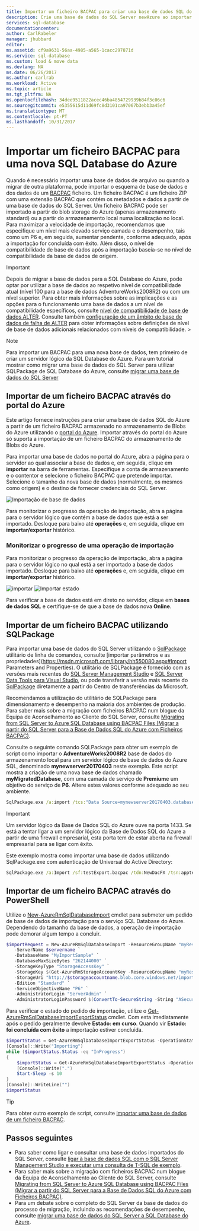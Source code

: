 ```yaml
---
title: Importar um ficheiro BACPAC para criar uma base de dados SQL do Azure | Microsoft Docs
description: Crie uma base de dados do SQL Server newAzure ao importar um ficheiro BACPAC.
services: sql-database
documentationcenter: 
author: CarlRabeler
manager: jhubbard
editor: 
ms.assetid: cf9a9631-56aa-4985-a565-1cacc297871d
ms.service: sql-database
ms.custom: load & move data
ms.devlang: NA
ms.date: 06/26/2017
ms.author: carlrab
ms.workload: Active
ms.topic: article
ms.tgt_pltfrm: NA
ms.openlocfilehash: 34dee9511822acec46ba4854729939b84f3c06c6
ms.sourcegitcommit: e5355615d11d69fc8d3101ca97067b3ebb3a45ef
ms.translationtype: MT
ms.contentlocale: pt-PT
ms.lasthandoff: 10/31/2017
---
```

# <a name="import-a-bacpac-file-to-a-new-azure-sql-database"></a>Importar um ficheiro BACPAC para uma nova SQL Database do Azure

Quando é necessário importar uma base de dados de arquivo ou quando a migrar de outra plataforma, pode importar o esquema de base de dados e dos dados de um [BACPAC](https://msdn.microsoft.com/library/ee210546.aspx#Anchor_4) ficheiro. Um ficheiro BACPAC é um ficheiro ZIP com uma extensão BACPAC que contém os metadados e dados a partir de uma base de dados do SQL Server. Um ficheiro BACPAC pode ser importado a partir do blob storage do Azure (apenas armazenamento standard) ou a partir do armazenamento local numa localização no local. Para maximizar a velocidade de importação, recomendamos que especifique um nível mais elevado serviço camada e o desempenho, tais como um P6 e, em seguida, aumentar pendente, conforme adequado, após a importação for concluída com êxito. Além disso, o nível de compatibilidade de base de dados após a importação baseia-se no nível de compatibilidade da base de dados de origem. 

> [!IMPORTANT] 
> Depois de migrar a base de dados para a SQL Database do Azure, pode optar por utilizar a base de dados ao respetivo nível de compatibilidade atual (nível 100 para a base de dados AdventureWorks2008R2) ou com um nível superior. Para obter mais informações sobre as implicações e as opções para o funcionamento uma base de dados a um nível de compatibilidade específicos, consulte [nível de compatibilidade de base de dados ALTER](https://docs.microsoft.com/sql/t-sql/statements/alter-database-transact-sql-compatibility-level). Consulte também [configuração de um âmbito de base de dados de falha de ALTER](https://docs.microsoft.com/sql/t-sql/statements/alter-database-scoped-configuration-transact-sql) para obter informações sobre definições de nível de base de dados adicionais relacionados com níveis de compatibilidade.   >

> [!NOTE]
> Para importar um BACPAC para uma nova base de dados, tem primeiro de criar um servidor lógico da SQL Database do Azure. Para um tutorial mostrar como migrar uma base de dados do SQL Server para utilizar SQLPackage de SQL Database do Azure, consulte [migrar uma base de dados do SQL Server](sql-database-migrate-your-sql-server-database.md)
>

## <a name="import-from-a-bacpac-file-using-azure-portal"></a>Importar de um ficheiro BACPAC através do portal do Azure

Este artigo fornece instruções para criar uma base de dados SQL do Azure a partir de um ficheiro BACPAC armazenado no armazenamento de Blobs do Azure utilizando o [portal do Azure](https://portal.azure.com). Importar através do portal do Azure só suporta a importação de um ficheiro BACPAC do armazenamento de Blobs do Azure.

Para importar uma base de dados no portal do Azure, abra a página para o servidor ao qual associar a base de dados e, em seguida, clique em **importar** na barra de ferramentas. Especifique a conta de armazenamento e o contentor e selecione o ficheiro BACPAC que pretende importar. Selecione o tamanho da nova base de dados (normalmente, os mesmos como origem) e o destino de fornecer credenciais do SQL Server.  

   ![Importação de base de dados](./media/sql-database-import/import.png)

Para monitorizar o progresso da operação de importação, abra a página para o servidor lógico que contém a base de dados que está a ser importado. Desloque para baixo até **operações** e, em seguida, clique em **importar/exportar** histórico.

### <a name="monitor-the-progress-of-an-import-operation"></a>Monitorizar o progresso de uma operação de importação

Para monitorizar o progresso da operação de importação, abra a página para o servidor lógico no qual está a ser importado a base de dados importado. Desloque para baixo até **operações** e, em seguida, clique em **importar/exportar** histórico.
   
   ![importar](./media/sql-database-import/import-history.png) ![Importar estado](./media/sql-database-import/import-status.png)

Para verificar a base de dados está em direto no servidor, clique em **bases de dados SQL** e certifique-se de que a base de dados nova **Online**.

## <a name="import-from-a-bacpac-file-using-sqlpackage"></a>Importar de um ficheiro BACPAC utilizando SQLPackage

Para importar uma base de dados do SQL Server utilizando o [SqlPackage](https://msdn.microsoft.com/library/hh550080.aspx) utilitário de linha de comandos, consulte [importar parâmetros e as propriedades](https://msdn.microsoft.com/library/hh550080.aspx#Import Parameters and Properties). O utilitário de SQLPackage é fornecido com as versões mais recentes do [SQL Server Management Studio](https://msdn.microsoft.com/library/mt238290.aspx) e [SQL Server Data Tools para Visual Studio](https://msdn.microsoft.com/library/mt204009.aspx), ou pode transferir a versão mais recente do [SqlPackage](https://www.microsoft.com/download/details.aspx?id=53876) diretamente a partir do Centro de transferências da Microsoft.

Recomendamos a utilização do utilitário de SQLPackage para dimensionamento e desempenho na maioria dos ambientes de produção. Para saber mais sobre a migração com ficheiros BACPAC num blogue da Equipa de Aconselhamento ao Cliente do SQL Server, consulte [Migrating from SQL Server to Azure SQL Database using BACPAC Files (Migrar a partir do SQL Server para a Base de Dados SQL do Azure com Ficheiros BACPAC)](https://blogs.msdn.microsoft.com/sqlcat/2016/10/20/migrating-from-sql-server-to-azure-sql-database-using-bacpac-files/).

Consulte o seguinte comando SQLPackage para obter um exemplo de script como importar o **AdventureWorks2008R2** base de dados do armazenamento local para um servidor lógico de base de dados do Azure SQL, denominado **mynewserver20170403** neste exemplo. Este script mostra a criação de uma nova base de dados chamado **myMigratedDatabase**, com uma camada de serviço de **Premium**e um objetivo do serviço de **P6**. Altere estes valores conforme adequado ao seu ambiente.

```cmd
SqlPackage.exe /a:import /tcs:"Data Source=mynewserver20170403.database.windows.net;Initial Catalog=myMigratedDatabase;User Id=ServerAdmin;Password=<change_to_your_password>" /sf:AdventureWorks2008R2.bacpac /p:DatabaseEdition=Premium /p:DatabaseServiceObjective=P6
```

> [!IMPORTANT]
> Um servidor lógico da Base de Dados SQL do Azure ouve na porta 1433. Se está a tentar ligar a um servidor lógico da Base de Dados SQL do Azure a partir de uma firewall empresarial, esta porta tem de estar aberta na firewall empresarial para se ligar com êxito.
>

Este exemplo mostra como importar uma base de dados utilizando SqlPackage.exe com autenticação de Universal do Active Directory:

```cmd
SqlPackage.exe /a:Import /sf:testExport.bacpac /tdn:NewDacFX /tsn:apptestserver.database.windows.net /ua:True /tid:"apptest.onmicrosoft.com"
```

## <a name="import-from-a-bacpac-file-using-powershell"></a>Importar de um ficheiro BACPAC através do PowerShell

Utilize o [New-AzureRmSqlDatabaseImport](/powershell/module/azurerm.sql/new-azurermsqldatabaseimport) cmdlet para submeter um pedido de base de dados de importação para o serviço SQL Database do Azure. Dependendo do tamanho da base de dados, a operação de importação pode demorar algum tempo a concluir.

 ```powershell
 $importRequest = New-AzureRmSqlDatabaseImport -ResourceGroupName "myResourceGroup" `
    -ServerName $servername `
    -DatabaseName "MyImportSample" `
    -DatabaseMaxSizeBytes "262144000" `
    -StorageKeyType "StorageAccessKey" `
    -StorageKey $(Get-AzureRmStorageAccountKey -ResourceGroupName "myResourceGroup" -StorageAccountName $storageaccountname).Value[0] `
    -StorageUri "http://$storageaccountname.blob.core.windows.net/importsample/sample.bacpac" `
    -Edition "Standard" `
    -ServiceObjectiveName "P6" `
    -AdministratorLogin "ServerAdmin" `
    -AdministratorLoginPassword $(ConvertTo-SecureString -String "ASecureP@assw0rd" -AsPlainText -Force)

 ```

Para verificar o estado do pedido de importação, utilize o [Get-AzureRmSqlDatabaseImportExportStatus](/powershell/module/azurerm.sql/get-azurermsqldatabaseimportexportstatus) cmdlet. Com esta imediatamente após o pedido geralmente devolve **Estado: em curso**. Quando vir **Estado: foi concluída com êxito** a importação estiver concluída.

```powershell
$importStatus = Get-AzureRmSqlDatabaseImportExportStatus -OperationStatusLink $importRequest.OperationStatusLink
[Console]::Write("Importing")
while ($importStatus.Status -eq "InProgress")
{
    $importStatus = Get-AzureRmSqlDatabaseImportExportStatus -OperationStatusLink $importRequest.OperationStatusLink
    [Console]::Write(".")
    Start-Sleep -s 10
}
[Console]::WriteLine("")
$importStatus
```

> [!TIP]
Para obter outro exemplo de script, consulte [importar uma base de dados de um ficheiro BACPAC](scripts/sql-database-import-from-bacpac-powershell.md).

## <a name="next-steps"></a>Passos seguintes
* Para saber como ligar e consultar uma base de dados importados do SQL Server, consulte [ligar à base de dados SQL com o SQL Server Management Studio e executar uma consulta de T-SQL de exemplo](sql-database-connect-query-ssms.md).
* Para saber mais sobre a migração com ficheiros BACPAC num blogue da Equipa de Aconselhamento ao Cliente do SQL Server, consulte [Migrating from SQL Server to Azure SQL Database using BACPAC Files (Migrar a partir do SQL Server para a Base de Dados SQL do Azure com Ficheiros BACPAC)](https://blogs.msdn.microsoft.com/sqlcat/2016/10/20/migrating-from-sql-server-to-azure-sql-database-using-bacpac-files/).
* Para um debate sobre o completo do SQL Server da base de dados do processo de migração, incluindo as recomendações de desempenho, consulte [migrar uma base de dados do SQL Server a SQL Database do Azure](sql-database-cloud-migrate.md).



